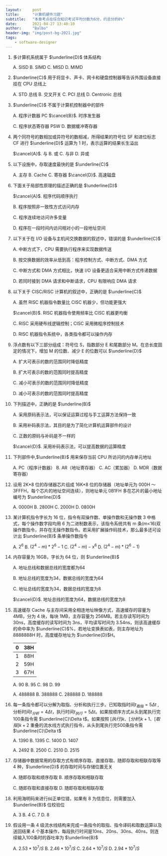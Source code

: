 ```yaml
---
layout:     post
title:      "计算机硬件习题"
subtitle:   "本章考点在综合知识考试平均分数为6分，约总分的8%"
date:       2021-04-27 13:40:10
author:     "Balbo"
header-img: "img/post-bg-2021.jpg"
tags:
    - software-designer
---
```


1. 多计算机系统属于 $\underline{D}$ 体系结构

   A. SISD	B. SIMD	C. MISD	D. MIMD

2. $\underline{C}$ 用于将显卡、声卡、网卡和硬盘控制器等告诉外围设备直接挂在 CPU 总线上

   A. STD 总线	B. 交叉开关	C. PCI 总线	D. Centronic 总线

3. $\underline{C}$ 不属于计算机控制器中的部件

   A. 程序计数器 PC	$\cancel{B}$. 时序发生器

   C. 程序状态寄存器 PSW	D. 数据缓冲寄存器

4. 两个同符号的数相加或异符号的数相减，所得结果的符号位 SF 和进位标志 CF 进行 $\underline{D}$ 运算为 1 时，表示运算的结果长生溢出

   $\cancel{A}$. 与	B. 或	C. 与非	D. 异或

5. 以下设施中，存取速度最快的是 $\underline{C}$

   A. 主存	B. Cache	C. 寄存器	$\cancel{D}$. 高速磁盘

6. 下面关于局部性原理的描述正确的是 $\underline{D}$

   $\cancel{A}$. 程序代码顺序执行

   B. 程序按照非一致性方式访问内存

   C. 程序连续地访问许多变量

   D. 程序在一段时间内访问相对小的一段地址空间

7. 以下关于在 I/O 设备与主机间交换数据的叙述中，错误的是 $\underline{C}$

   A. 中断方式下，CPU 需要执行程序来实现数据传送

   B. 按交换数据的效率从低到高：程序控制方式、中断方式、DMA 方式

   C. 中断方式和 DMA 方式相比，快速 I/O 设备更适合采用中断方式传递数据

   D. 若同时接到 DMA 请求和中断请求，CPU 有限响应 DMA 请求

8. 以下关于 CISC/RISC 计算机的叙述中，正确的是 $\underline{C}$

   A. 虽然 RISC 机器指令数量比 CISC 机器少，但功能更强大

   $\cancel{B}$. RISC 机器指令使用频率比 CISC 机器更均衡

   C. RISC 采用硬布线逻辑控制；CISC 采用微程序控制技术

   D. RISC 机器指令系统中，各类指令都可以操作内存

9. 浮点数有以下三部分组成：符号位 S，指数部分 E 和尾数部分 M。在总长度固定的情况下，增加 M 的位数、减少 E 的位数可以 $\underline{D}$

   A. 扩大可表示的数的范围同时降低精度

   B. 扩大可表示的数的范围同时提高精度

   C. 减小可表示的数的范围同时降低精度

   D. 减小可表示的数的范围同时提高精度

10. 下列描述中，正确的是 $\underline{B}$

    A. 采用原码表示法，可以保证运算过程与手工运算方法保持一致

    B. 采用补码表示法，其目的是为了简化计算机运算部件的设计

    C. 正数的原码与补码是不一样的

    $\cancel{D}$. 采用补码表示法，可以提高数据的运算精度

11. 下列部件中,$\underline{B}$ 用来保存当前 CPU 所访问的内存单元地址

    A. PC（程序计数器）	B. AR（地址寄存器）	C. AC（累加器）	D. MDR（数据寄存器）

12. 设用 2K\*8 位的存储器芯片组成 16K\*8 位的存储器（地址单元为 000H ～3FFFH，每个芯片的地址空间连续），则地址单元 0B1FH 多在芯片的最小地址编号为 $\underline{D}$

    A. 0000H	B. 2800H	C. 2000H	D. 0800H

13. 某计算机指令字长为 16 位，指令有双操作数、单操作数和无操作数 3 中格式，每个操作数字段均用 6 为二进制数表示，该指令系统共有 m 条(m<16)双操作数指令，并存在无操作数指令。若采用扩展操作码技术，那么最多还可设计出 $\underline{B}$ 条单操作数指令

    A. $2^6$	B. $(2^4-m)*2^6-1$	C. $(2^4-m)-x^6$	D. $(2^4-m)*(2^6-1)$

14. 内存容量为 16GB，字长为 64 位，则 $\underline{B}$

    A. 地址总线和数据总线的宽度都为64

    B. 地址总线的宽度为34，数据总线的宽度为64

    C. 地址总线的宽度为34，数据总线的宽度为8

    $\cancel{D}$. 地址总线的宽度为64，数据总线的宽度为8

15. 高速缓存 Cache 与主存间采用全相连地址映像方式，高速缓存的容量为 4MB，分为 4 块，每块 1MB，主存容量为 256MB。若主存读写时间为 30ns，高度缓存的读写时间为 3ns，平均读写时间为 3.54ns，则该高速缓存的命中率为 $\underline{C}$%，若地址变换表如表，则主存地址为 8888888H 时，高度缓存地址为 $\underline{D}$H。

    |  0   | 38H  |
    | :--: | :--: |
    |  1   | 88H  |
    |  2   | 59H  |
    |  3   | 67H  |

    A. 90	B. 95	C. 98	D. 99

    A. 488888	B. 388888	C. 288888	D. 188888

16. 每一条指令都可以分解为取指、分析和执行三步。已知取指时间$t_{取指}=5\Delta t$ ,分析时间$t_{分析}=4\Delta t$，执行时间$t_{执行}=5\Delta t$。如果按顺序方式从头到尾执行完100条指令需 $\underline{C}\Delta t$。如果按照 $[执行]k、[分析]k+1、[取指]k+2$ 重叠的流水线方式执行指令，从头到尾执行完500条指令需 $\underline{C}\Delta t$

    A. 1390	B. 1395	C. 1400	D. 1407

    A. 2492	B. 2500	C. 2510	D. 2515

17. 存储器中数据常用的存取方式有顺序存取、直接存取、随即存取和相联存取等 4 种，$\underline{D}$ 的存取时间与存储位置无关

    A. 随即存取和顺序存取	B. 顺序存取和相联存取

    C. 随即存取和直接存取	D. 随即存取和相联存取

18. 利用海明码来进行纠正单位错，如果有 8 为信息位，则需要加入 $\underline{B}$ 位校验位

    A. 3	B. 4	C. 7	D. 8

19. 假设用一条 4 级流水线结构来完成一条指令的取指、指令译码和取数运算以及送回结果 4 个基本操作，每段执行时间是10ns、20ns、30ns、40ns，则连续输入100条时的吞吐率为 $\underline{B}$

    A. $2.53*10^7/S$	B. $2.46*10^7/S$	C. $2.64*10^7/S$	D. $2.94*10^7/S$